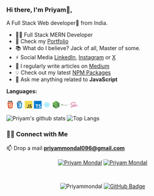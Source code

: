 ### Hi there, I'm Priyam👦,

A Full Stack Web developer🎯 from India.

- 👨‍💻 Full Stack MERN Developer
- 🎥 Check my [Portfolio](https://priyammondal.github.io/portfolio/)
- 📚 What do I believe? Jack of all, Master of some.
- ⚡ Social Media [LinkedIn](https://www.linkedin.com/in/priyam-mondal/), [Instagram](https://instagram.com/thepriyammondal) or [X](https://x.com/priyam_jsx)
- 📝 I regularly write articles on [Medium](https://thepriyammondal.medium.com/)
- 💡 Check out my latest [NPM Packages](https://www.npmjs.com/~priyammondal)
- 💬 Ask me anything related to **JavaScript**

**Languages:**  
<br>
<code><img height="20" src="https://raw.githubusercontent.com/github/explore/80688e429a7d4ef2fca1e82350fe8e3517d3494d/topics/html/html.png"></code>
<code><img height="20" src="https://raw.githubusercontent.com/github/explore/80688e429a7d4ef2fca1e82350fe8e3517d3494d/topics/css/css.png"></code>
<code><img height="20" src="https://raw.githubusercontent.com/github/explore/80688e429a7d4ef2fca1e82350fe8e3517d3494d/topics/javascript/javascript.png"></code>
<code><img height="20" src="https://raw.githubusercontent.com/github/explore/80688e429a7d4ef2fca1e82350fe8e3517d3494d/topics/typescript/typescript.png"></code>
<code><img height="20" src="https://raw.githubusercontent.com/github/explore/80688e429a7d4ef2fca1e82350fe8e3517d3494d/topics/react/react.png"></code>
<code><img height="20" src="https://raw.githubusercontent.com/github/explore/80688e429a7d4ef2fca1e82350fe8e3517d3494d/topics/nodejs/nodejs.png"></code>
<code><img height="20" src="https://raw.githubusercontent.com/github/explore/80688e429a7d4ef2fca1e82350fe8e3517d3494d/topics/mongodb/mongodb.png"></code>
<code><img height="20" src="https://raw.githubusercontent.com/github/explore/80688e429a7d4ef2fca1e82350fe8e3517d3494d/topics/sass/sass.png"></code>

![Priyam's github stats](https://github-readme-stats.vercel.app/api?username=Priyammondal&theme=tokyonight&show_icons=true&hide=["issues"])
![Top Langs](https://github-readme-stats.vercel.app/api/top-langs/?username=Priyammondal&theme=tokyonight&layout=compact)

<h3> 🤝🏻 Connect with Me </h3>

📫 Drop a mail **priyammondal096@gmail.com**
<br/>
<p align="center">
<a href="https://www.linkedin.com/in/priyam-mondal/" target="blank"><img align="center" src="https://cdn-icons-png.flaticon.com/512/145/145807.png" alt="Priyam Mondal" height="40" width="40" /></a> 
<a href="https://www.hackerrank.com/Priyam1998" target="blank"><img align="center" src="https://raw.githubusercontent.com/rahuldkjain/github-profile-readme-generator/master/src/images/icons/Social/hackerrank.svg" alt="Priyam Mondal" height="30" width="40" /></a>
</p>
<br/>
<p align="center"> <img src="https://komarev.com/ghpvc/?username=Priyammondal&label=Profile%20views&color=19b40e&style=flat-square" alt="Priyammondal" /> 
<a href="https://github.com/Priyammondal?tab=followers"><img src="https://img.shields.io/github/followers/Priyammondal?label=Followers&style=social" alt="GitHub Badge"></a>
</p>
